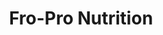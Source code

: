 ---
title: "Fro-Pro Nutrition"
url: /mineral-wells/fro-pro-nutrition/
shop: nutrition supplements
---